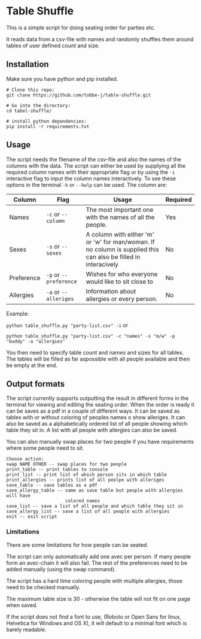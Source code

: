# Table Shuffle

This is a simple script for doing seating order for parties etc.

It reads data from a csv-file with names and randomly shuffles them around tables of user defined count and size.

## Installation
Make sure you have python and pip installed.

```
# Clone this repo: 
git clone https://github.com/tobbe-j/table-shuffle.git

# Go into the directory:
cd tabel-shuffle/

# install python dependencies: 
pip install -r requirements.txt
```

## Usage
The script needs the filename of the csv-file and also the names of the columns with the data.
The script can either be used by supplying all the required column names with their appropriate flag or by using the `-i` interactive flag to input the column names interactively.
To see these options in the terminal `-h` or `--help` can be used.
The column are:


| Column | Flag | Usage | Required |
| --- | --- | --- | --- |
| Names | `-c` or `--column` | The most important one with the names of all the people. | Yes |
| Sexes | `-s` or `--sexes`| A column with either 'm' or 'w' for man/woman. If no column is supplied this can also be filled in interacively | No |
| Preference | `-p` or `--preference` | Wishes for who everyone would like to sit close to | No |
| Allergies | `-a` or `--alleriges` | Information about allergies or every person. | No |

Example:

`python table_shuffle.py "party-list.csv" -i` or 

`python table_shuffle.py "party-list.csv" -c "names" -s "m/w" -p "buddy" -a "allergies"`

You then need to specify table count and names and sizes for all tables. The tables will be filled as far aspossible with all people available and then be empty at the end.

## Output formats
The script currently supports outputting the result in different forms in the terminal for viewing and editing the seating order. When the order is ready it can be saves as a pdf in a couple of different ways. It can be saved as tables with or without coloring of peoples names o show alleriges. It can also be saved as a alphabetically ordered list of all people showing which table they sit in. A list with all people with allergies can also be saved. 

You can also manually swap places for two people if you have requirements where some people need to sit.
```
Choose action:
swap NAME OTHER -- swap places for two people
print_table -- print tables to console
print_list -- print list of which person sits in which table
print_allergies -- prints list of all peolpe with alleriges
save_table -- save tables as a pdf
save_allergy_table -- same as save table but people with allergies will have
                      colored names
save_list -- save a list of all people and which table they sit in
save_allergy_list -- save a list of all people with allergies
exit -- exit script
```
### Limitations
There are some limitations for how people can be seated.

The script can only automatically add one avec per person. If many people form
an avec-chain it will also fail. The rest of the preferences need to be added
manually (using the swap command).

The script has a hard time coloring people with multiple allergies, those need
to be checked manually.

The maximum table size is 30 - otherwise the table will not fit on one page
when saved.

If the script does not find a font to use, (Roboto or Open Sans for linux, Helvetica for Windows and OS X), it will default to a minimal font which is barely readable.
